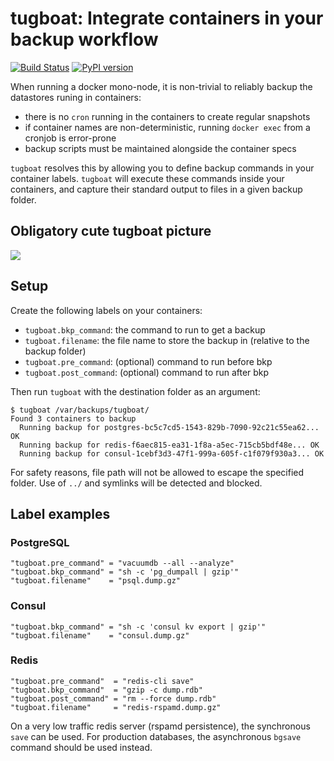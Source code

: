 # tugboat: Integrate containers in your backup workflow

[![Build Status](https://travis-ci.org/xvello/tugboat-backups.svg?branch=master)](https://travis-ci.org/xvello/tugboat-backups) [![PyPI version](https://badge.fury.io/py/tugboat-backups.svg)](https://badge.fury.io/py/tugboat-backups)

When running a docker mono-node, it is non-trivial to reliably backup the datastores runing in containers:

- there is no `cron` running in the containers to create regular snapshots
- if container names are non-deterministic, running `docker exec` from a cronjob is error-prone
- backup scripts must be maintained alongside the container specs

`tugboat` resolves this by allowing you to define backup commands in your container labels. `tugboat` will execute these commands inside your containers, and capture their standard output to files in a given backup folder.

## Obligatory cute tugboat picture

[![](https://www.publicdomainpictures.net/pictures/240000/velka/tugboat-two.jpg)](https://www.publicdomainpictures.net/en/view-image.php?image=234452&picture=tugboat-two)

## Setup

Create the following labels on your containers:

- `tugboat.bkp_command`: the command to run to get a backup
- `tugboat.filename`: the file name to store the backup in (relative to the backup folder)
- `tugboat.pre_command`: (optional) command to run before bkp
- `tugboat.post_command`: (optional) command to run after bkp

Then run `tugboat` with the destination folder as an argument:

```
$ tugboat /var/backups/tugboat/
Found 3 containers to backup
  Running backup for postgres-bc5c7cd5-1543-829b-7090-92c21c55ea62... OK
  Running backup for redis-f6aec815-ea31-1f8a-a5ec-715cb5bdf48e... OK
  Running backup for consul-1cebf3d3-47f1-999a-605f-c1f079f930a3... OK
```

For safety reasons, file path will not be allowed to escape the specified folder. Use of `../` and symlinks will be detected and blocked.

## Label examples

### PostgreSQL

```
"tugboat.pre_command" = "vacuumdb --all --analyze"
"tugboat.bkp_command" = "sh -c 'pg_dumpall | gzip'"
"tugboat.filename"    = "psql.dump.gz"
```

### Consul

```
"tugboat.bkp_command" = "sh -c 'consul kv export | gzip'"
"tugboat.filename"    = "consul.dump.gz"
```

### Redis

```
"tugboat.pre_command"  = "redis-cli save"
"tugboat.bkp_command"  = "gzip -c dump.rdb"
"tugboat.post_command" = "rm --force dump.rdb"
"tugboat.filename"     = "redis-rspamd.dump.gz"
```

On a very low traffic redis server (rspamd persistence), the synchronous `save` can be used. For production databases, the asynchronous `bgsave` command should be used instead.
